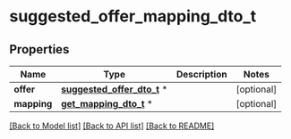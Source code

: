 # suggested_offer_mapping_dto_t

## Properties
Name | Type | Description | Notes
------------ | ------------- | ------------- | -------------
**offer** | [**suggested_offer_dto_t**](suggested_offer_dto.md) \* |  | [optional] 
**mapping** | [**get_mapping_dto_t**](get_mapping_dto.md) \* |  | [optional] 

[[Back to Model list]](../README.md#documentation-for-models) [[Back to API list]](../README.md#documentation-for-api-endpoints) [[Back to README]](../README.md)


